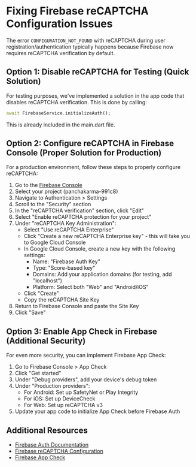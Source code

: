 # Fixing Firebase reCAPTCHA Configuration Issues

The error `CONFIGURATION_NOT_FOUND` with reCAPTCHA during user registration/authentication typically happens because Firebase now requires reCAPTCHA verification by default.

## Option 1: Disable reCAPTCHA for Testing (Quick Solution)

For testing purposes, we've implemented a solution in the app code that disables reCAPTCHA verification. This is done by calling:

```dart
await FirebaseService.initializeAuth();
```

This is already included in the main.dart file.

## Option 2: Configure reCAPTCHA in Firebase Console (Proper Solution for Production)

For a production environment, follow these steps to properly configure reCAPTCHA:

1. Go to the [Firebase Console](https://console.firebase.google.com/)
2. Select your project (panchakarma-991c8)
3. Navigate to Authentication > Settings
4. Scroll to the "Security" section
5. In the "reCAPTCHA verification" section, click "Edit"
6. Select "Enable reCAPTCHA protection for your project"
7. Under "reCAPTCHA Key Administration":
   - Select "Use reCAPTCHA Enterprise"
   - Click "Create a new reCAPTCHA Enterprise key" - this will take you to Google Cloud Console
   - In Google Cloud Console, create a new key with the following settings:
     - Name: "Firebase Auth Key"
     - Type: "Score-based key"
     - Domains: Add your application domains (for testing, add "localhost")
     - Platform: Select both "Web" and "Android/iOS"
   - Click "Create"
   - Copy the reCAPTCHA Site Key
8. Return to Firebase Console and paste the Site Key
9. Click "Save"

## Option 3: Enable App Check in Firebase (Additional Security)

For even more security, you can implement Firebase App Check:

1. Go to Firebase Console > App Check
2. Click "Get started"
3. Under "Debug providers", add your device's debug token
4. Under "Production providers":
   - For Android: Set up SafetyNet or Play Integrity
   - For iOS: Set up DeviceCheck
   - For Web: Set up reCAPTCHA v3
5. Update your app code to initialize App Check before Firebase Auth

## Additional Resources

- [Firebase Auth Documentation](https://firebase.google.com/docs/auth)
- [Firebase reCAPTCHA Configuration](https://firebase.google.com/docs/auth/web/recaptcha-verification)
- [Firebase App Check](https://firebase.google.com/docs/app-check)